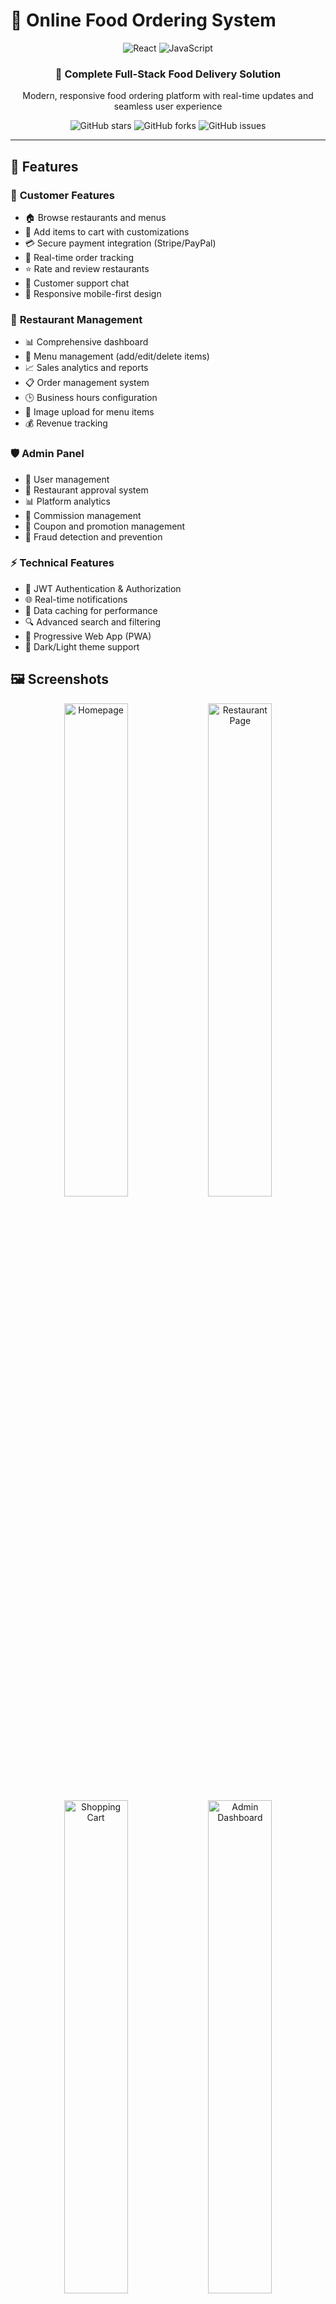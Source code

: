 # 🍕 Online Food Ordering System

<div align="center">
  <img src="https://img.shields.io/badge/React-20232A?style=for-the-badge&logo=react&logoColor=61DAFB" alt="React" />
  <img src="https://img.shields.io/badge/JavaScript-F7DF1E?style=for-the-badge&logo=javascript&logoColor=black" alt="JavaScript" />
</div>

<div align="center">
  <h3>🚀 Complete Full-Stack Food Delivery Solution</h3>
  <p>Modern, responsive food ordering platform with real-time updates and seamless user experience</p>
</div>

<div align="center">
  <img src="https://img.shields.io/github/stars/minindu-alwis/Online-Food-Ordering-Full-Stack-Project-FrontEnd?style=social" alt="GitHub stars" />
  <img src="https://img.shields.io/github/forks/minindu-alwis/Online-Food-Ordering-Full-Stack-Project-FrontEnd?style=social" alt="GitHub forks" />
  <img src="https://img.shields.io/github/issues/minindu-alwis/Online-Food-Ordering-Full-Stack-Project-FrontEnd" alt="GitHub issues" />
</div>

---

## 🎯 Features

### 👤 **Customer Features**
- 🏠 Browse restaurants and menus
- 🛒 Add items to cart with customizations
- 💳 Secure payment integration (Stripe/PayPal)
- 📍 Real-time order tracking
- ⭐ Rate and review restaurants
- 💬 Customer support chat
- 📱 Responsive mobile-first design

### 🏪 **Restaurant Management**
- 📊 Comprehensive dashboard
- 🍔 Menu management (add/edit/delete items)
- 📈 Sales analytics and reports
- 📋 Order management system
- 🕒 Business hours configuration
- 📸 Image upload for menu items
- 💰 Revenue tracking

### 🛡️ **Admin Panel**
- 👥 User management
- 🏪 Restaurant approval system
- 📊 Platform analytics
- 💼 Commission management
- 🎫 Coupon and promotion management
- 🚨 Fraud detection and prevention

### ⚡ **Technical Features**
- 🔐 JWT Authentication & Authorization
- 🌐 Real-time notifications
- 💾 Data caching for performance
- 🔍 Advanced search and filtering
- 📱 Progressive Web App (PWA)
- 🌙 Dark/Light theme support

## 🖼️ Screenshots

<div align="center">
  <img src="./screenshots/homepage.png" alt="Homepage" width="45%" />
  <img src="./screenshots/restaurant-page.png" alt="Restaurant Page" width="45%" />
</div>

<div align="center">
  <img src="./screenshots/cart.png" alt="Shopping Cart" width="45%" />
  <img src="./screenshots/dashboard.png" alt="Admin Dashboard" width="45%" />
</div>

## 🏗️ System Architecture

```mermaid
graph TB
    A[React Frontend] --> B[Express.js API]
    B --> C[MongoDB Database]
    B --> D[Redis Cache]
    B --> E[Payment Gateway]
    B --> F[Email Service]
    A --> G[Socket.io Client]
    B --> H[Socket.io Server]
    I[Admin Panel] --> B
    J[Restaurant Dashboard] --> B
```

## 🚀 Quick Start

### Prerequisites

Make sure you have the following installed:
- **Node.js** (v14 or higher)
- **npm** or **yarn**
- **MongoDB** (local or Atlas)
- **Git**

### Frontend Setup

1. **Clone the repository**
   ```bash
   git clone https://github.com/minindu-alwis/Online-Food-Ordering-Full-Stack-Project-FrontEnd.git
   cd Online-Food-Ordering-Full-Stack-Project-FrontEnd
   ```

2. **Install dependencies**
   ```bash
   npm install
   # or
   yarn install
   ```

3. **Environment Configuration**
   
   Create a `.env` file in the root directory:
   ```env
   REACT_APP_API_URL=http://localhost:5000/api
   REACT_APP_SOCKET_URL=http://localhost:5000
   REACT_APP_STRIPE_PUBLIC_KEY=your_stripe_public_key
   REACT_APP_GOOGLE_MAPS_API_KEY=your_google_maps_api_key
   REACT_APP_FIREBASE_CONFIG=your_firebase_config
   ```

4. **Start the development server**
   ```bash
   npm start
   # or
   yarn start
   ```

5. **Open your browser**
   
   Navigate to [http://localhost:3000](http://localhost:3000)

### Backend Setup

> **Note**: This is the frontend repository. For the complete setup, you'll also need the backend server.

```bash
# Clone and setup backend (adjust URL as needed)
git clone https://github.com/minindu-alwis/Online-Food-Ordering-Backend.git
cd Online-Food-Ordering-Backend
npm install
# Configure backend environment variables
npm run dev
```

## 🛠️ Technology Stack

### Frontend
- **Framework**: React 18
- **State Management**: Redux Toolkit
- **Routing**: React Router v6
- **Styling**: CSS3, Styled Components
- **UI Components**: Material-UI / Ant Design
- **Maps Integration**: Google Maps API
- **Real-time**: Socket.io Client
- **Forms**: Formik + Yup
- **HTTP Client**: Axios

### Backend
- **Runtime**: Node.js
- **Framework**: Express.js
- **Database**: MongoDB with Mongoose
- **Authentication**: JWT
- **File Upload**: Multer + Cloudinary
- **Payments**: Stripe API
- **Email**: Nodemailer
- **Real-time**: Socket.io
- **Caching**: Redis

### DevOps & Deployment
- **Frontend Hosting**: Netlify / Vercel
- **Backend Hosting**: Heroku / DigitalOcean
- **Database**: MongoDB Atlas
- **CDN**: Cloudinary
- **Monitoring**: Sentry

## 📁 Project Structure

```
Online-Food-Ordering-Frontend/
├── 📁 public/                 # Static assets
│   ├── 🖼️ images/           # App images
│   └── 📄 index.html         # HTML template
├── 📁 src/                   # Source code
│   ├── 📁 components/        # Reusable components
│   │   ├── 📁 common/        # Common UI components
│   │   ├── 📁 layout/        # Layout components
│   │   └── 📁 forms/         # Form components
│   ├── 📁 pages/             # Page components
│   │   ├── 🏠 Home/          # Homepage
│   │   ├── 🏪 Restaurant/    # Restaurant pages
│   │   ├── 🛒 Cart/          # Shopping cart
│   │   ├── 👤 Profile/       # User profile
│   │   └── 📊 Dashboard/     # Admin/Restaurant dashboard
│   ├── 📁 redux/             # State management
│   │   ├── 📁 slices/        # Redux slices
│   │   └── 📄 store.js       # Redux store
│   ├── 📁 services/          # API services
│   ├── 📁 utils/             # Utility functions
│   ├── 📁 hooks/             # Custom React hooks
│   ├── 📁 styles/            # CSS styles
│   └── 📄 App.js             # Main App component
├── 📄 package.json           # Dependencies
└── 📄 README.md              # This file
```

## 🎨 Key Components

### Customer Journey
```javascript
// Example: Adding item to cart
const addToCart = (item, customizations) => {
  dispatch(cartActions.addItem({
    ...item,
    customizations,
    quantity: 1
  }));
  showToast('Item added to cart!');
};
```

### Restaurant Management
```javascript
// Example: Menu item management
const MenuManager = () => {
  const [menuItems, setMenuItems] = useState([]);
  
  const addMenuItem = async (itemData) => {
    try {
      const response = await api.post('/menu-items', itemData);
      setMenuItems([...menuItems, response.data]);
    } catch (error) {
      console.error('Error adding menu item:', error);
    }
  };
};
```

## 🔧 Configuration

### Environment Variables

| Variable | Description | Required |
|----------|-------------|----------|
| `REACT_APP_API_URL` | Backend API base URL | ✅ |
| `REACT_APP_SOCKET_URL` | Socket.io server URL | ✅ |
| `REACT_APP_STRIPE_PUBLIC_KEY` | Stripe publishable key | ✅ |
| `REACT_APP_GOOGLE_MAPS_API_KEY` | Google Maps API key | ✅ |
| `REACT_APP_FIREBASE_CONFIG` | Firebase configuration | ⚠️ |
| `REACT_APP_CLOUDINARY_CLOUD_NAME` | Cloudinary cloud name | ⚠️ |

### Build Configuration

```json
{
  "scripts": {
    "start": "react-scripts start",
    "build": "react-scripts build",
    "test": "react-scripts test",
    "eject": "react-scripts eject",
    "lint": "eslint src/",
    "lint:fix": "eslint src/ --fix"
  }
}
```

## 🧪 Testing

```bash
# Run all tests
npm test

# Run tests with coverage
npm test -- --coverage

# Run specific test suite
npm test -- --testNamePattern="Cart"
```

## 📊 Performance Optimizations

- **Code Splitting**: Route-based and component-based lazy loading
- **Image Optimization**: WebP format with fallbacks
- **Caching**: Service worker for offline functionality
- **Bundle Analysis**: Webpack Bundle Analyzer integration
- **Lighthouse Score**: 90+ on all metrics

## 🚀 Deployment

### Frontend Deployment (Netlify)

1. **Build the project**
   ```bash
   npm run build
   ```

2. **Deploy to Netlify**
   ```bash
   # Install Netlify CLI
   npm install -g netlify-cli
   
   # Deploy
   netlify deploy --prod --dir=build
   ```

### Alternative Deployment Options

**Vercel**
```bash
npm install -g vercel
vercel --prod
```

**Firebase Hosting**
```bash
npm install -g firebase-tools
firebase deploy
```

## 🤝 Contributing

We welcome contributions! Here's how you can help:

1. **Fork the repository**
2. **Create a feature branch**
   ```bash
   git checkout -b feature/amazing-feature
   ```
3. **Make your changes**
   - Follow the coding standards
   - Add tests for new features
   - Update documentation
4. **Commit your changes**
   ```bash
   git commit -m 'Add: Amazing new feature'
   ```
5. **Push to your branch**
   ```bash
   git push origin feature/amazing-feature
   ```
6. **Open a Pull Request**

### Development Guidelines

- **Code Style**: Follow ESLint configuration
- **Commits**: Use conventional commit messages
- **Testing**: Maintain test coverage above 80%
- **Documentation**: Update README for new features

## 📈 Performance Metrics

- ⚡ **Loading Time**: < 2 seconds
- 📱 **Mobile Performance**: 95+ Lighthouse score
- 🎯 **SEO Score**: 100/100
- ♿ **Accessibility**: WCAG 2.1 AA compliant
- 🔒 **Security**: A+ rating on security headers

## 🐛 Known Issues & Roadmap

### Current Issues
- [ ] Payment gateway testing in development
- [ ] Real-time notifications on iOS Safari

### Upcoming Features
- [ ] 🍕 Multi-restaurant ordering
- [ ] 🎁 Loyalty program integration
- [ ] 📱 Mobile app (React Native)
- [ ] 🤖 AI-powered recommendations
- [ ] 📊 Advanced analytics dashboard
- [ ] 🌍 Multi-language support

## 📞 Support & Contact

<div align="center">

**Need Help?**

[![GitHub Issues](https://img.shields.io/badge/GitHub-Issues-red?style=for-the-badge&logo=github)](https://github.com/minindu-alwis/Online-Food-Ordering-Full-Stack-Project-FrontEnd/issues)
[![Email](https://img.shields.io/badge/Email-Contact-blue?style=for-the-badge&logo=gmail)](mailto:your-email@example.com)

</div>

## 📄 License

This project is licensed under the MIT License - see the [LICENSE](LICENSE) file for details.

## 🙏 Acknowledgments

- **React Team** for the amazing framework
- **MySql** for the flexible database solution
- **Stripe** for secure payment processing
- **Contributors** who helped improve this project
- **Open Source Community** for inspiration and support

---

<div align="center">
  <p>Made with ❤️ by <a href="https://github.com/minindu-alwis">Minindu Alwis</a></p>
  <p>⭐ Star this repository if it helped you build your food ordering platform!</p>
  
  **🍕 Happy Coding & Bon Appétit! 🍕**
</div>

## 🔄 API Integration Examples

### Authentication
```javascript
// Login functionality
const login = async (credentials) => {
  try {
    const response = await axios.post('/auth/login', credentials);
    localStorage.setItem('token', response.data.token);
    setUser(response.data.user);
  } catch (error) {
    setError('Invalid credentials');
  }
};
```

### Order Management
```javascript
// Place order
const placeOrder = async (orderData) => {
  try {
    const response = await axios.post('/orders', orderData, {
      headers: { Authorization: `Bearer ${token}` }
    });
    return response.data;
  } catch (error) {
    throw new Error('Failed to place order');
  }
};
```

### Real-time Updates
```javascript
// Socket.io integration
useEffect(() => {
  const socket = io(process.env.REACT_APP_SOCKET_URL);
  
  socket.on('orderStatusUpdate', (data) => {
    dispatch(updateOrderStatus(data));
    showNotification(`Order ${data.orderId} is ${data.status}`);
  });
  
  return () => socket.disconnect();
}, [dispatch]);
```

## 📱 Mobile Responsiveness

The application is fully responsive and optimized for:
- 📱 **Mobile**: 320px - 768px
- 📱 **Tablet**: 768px - 1024px  
- 💻 **Desktop**: 1024px+
- 🖥️ **Large Screens**: 1440px+

## 🔐 Security Features

- 🛡️ **HTTPS Enforcement**
- 🔑 **JWT Token Authentication**
- 🚫 **XSS Protection**
- 🔒 **CSRF Protection**
- 📝 **Input Validation & Sanitization**
- 🚨 **Rate Limiting**
- 🔐 **Secure Headers**
